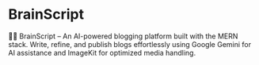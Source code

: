 # BrainScript
🧠✨ BrainScript – An AI-powered blogging platform built with the MERN stack. Write, refine, and publish blogs effortlessly using Google Gemini for AI assistance and ImageKit for optimized media handling.
